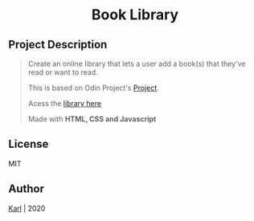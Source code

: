<div id="title" align="center">


# Book Library


</div>



## Project Description
>Create an online library that lets a user add a book(s) that they've read or want to read.
>
>This is based on Odin Project's [Project](https://www.theodinproject.com/courses/javascript/lessons/library).
>
>Acess the [library here](https://mashm3ll0w.github.io/library)
>
>Made with **HTML, CSS and Javascript**

## License
MIT

## Author 
[Karl](https://www.github.com/mashm3ll0w) | 2020
